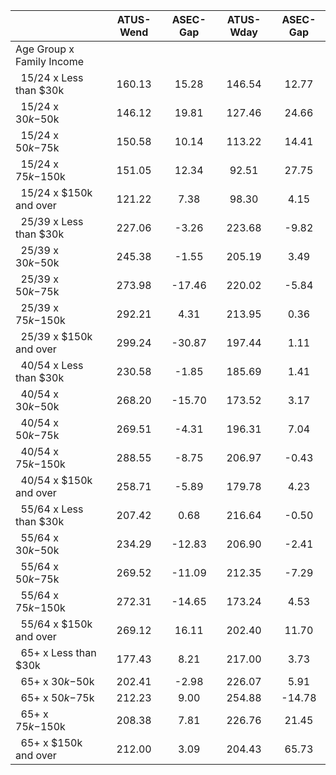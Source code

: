 
|                      |    ATUS-Wend |     ASEC-Gap |    ATUS-Wday |     ASEC-Gap |
| -------------------- | :----------: | :----------: | :----------: | :----------: |
| Age Group x Family Income |              |              |              |              |
| &nbsp;&nbsp;15/24 x Less than $30k |       160.13 |        15.28 |       146.54 |        12.77 |
| &nbsp;&nbsp;15/24 x $30k-$50k |       146.12 |        19.81 |       127.46 |        24.66 |
| &nbsp;&nbsp;15/24 x $50k-$75k |       150.58 |        10.14 |       113.22 |        14.41 |
| &nbsp;&nbsp;15/24 x $75k-$150k |       151.05 |        12.34 |        92.51 |        27.75 |
| &nbsp;&nbsp;15/24 x $150k and over |       121.22 |         7.38 |        98.30 |         4.15 |
| &nbsp;&nbsp;25/39 x Less than $30k |       227.06 |        -3.26 |       223.68 |        -9.82 |
| &nbsp;&nbsp;25/39 x $30k-$50k |       245.38 |        -1.55 |       205.19 |         3.49 |
| &nbsp;&nbsp;25/39 x $50k-$75k |       273.98 |       -17.46 |       220.02 |        -5.84 |
| &nbsp;&nbsp;25/39 x $75k-$150k |       292.21 |         4.31 |       213.95 |         0.36 |
| &nbsp;&nbsp;25/39 x $150k and over |       299.24 |       -30.87 |       197.44 |         1.11 |
| &nbsp;&nbsp;40/54 x Less than $30k |       230.58 |        -1.85 |       185.69 |         1.41 |
| &nbsp;&nbsp;40/54 x $30k-$50k |       268.20 |       -15.70 |       173.52 |         3.17 |
| &nbsp;&nbsp;40/54 x $50k-$75k |       269.51 |        -4.31 |       196.31 |         7.04 |
| &nbsp;&nbsp;40/54 x $75k-$150k |       288.55 |        -8.75 |       206.97 |        -0.43 |
| &nbsp;&nbsp;40/54 x $150k and over |       258.71 |        -5.89 |       179.78 |         4.23 |
| &nbsp;&nbsp;55/64 x Less than $30k |       207.42 |         0.68 |       216.64 |        -0.50 |
| &nbsp;&nbsp;55/64 x $30k-$50k |       234.29 |       -12.83 |       206.90 |        -2.41 |
| &nbsp;&nbsp;55/64 x $50k-$75k |       269.52 |       -11.09 |       212.35 |        -7.29 |
| &nbsp;&nbsp;55/64 x $75k-$150k |       272.31 |       -14.65 |       173.24 |         4.53 |
| &nbsp;&nbsp;55/64 x $150k and over |       269.12 |        16.11 |       202.40 |        11.70 |
| &nbsp;&nbsp;65+ x Less than $30k |       177.43 |         8.21 |       217.00 |         3.73 |
| &nbsp;&nbsp;65+ x $30k-$50k |       202.41 |        -2.98 |       226.07 |         5.91 |
| &nbsp;&nbsp;65+ x $50k-$75k |       212.23 |         9.00 |       254.88 |       -14.78 |
| &nbsp;&nbsp;65+ x $75k-$150k |       208.38 |         7.81 |       226.76 |        21.45 |
| &nbsp;&nbsp;65+ x $150k and over |       212.00 |         3.09 |       204.43 |        65.73 |

